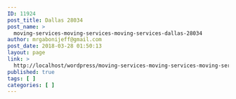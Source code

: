```yaml
---
ID: 11924
post_title: Dallas 28034
post_name: >
  moving-services-moving-services-moving-services-dallas-28034
author: mrgabonijeff@gmail.com
post_date: 2018-03-28 01:50:13
layout: page
link: >
  http://localhost/wordpress/moving-services-moving-services-moving-services-dallas-28034/
published: true
tags: [ ]
categories: [ ]
---
```

